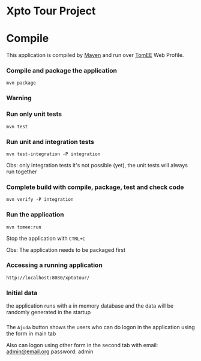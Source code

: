Xpto Tour Project
==============================


Compile
=======

This application is compiled by [Maven](http://maven.apache.org/) and run over [TomEE](http://tomee.apache.org/) Web Profile.

### Compile and package the application

    mvn package

### Warning

### Run only unit tests

    mvn test

### Run unit and integration tests

	mvn test-integration -P integration

Obs: only integration tests it's not possible (yet), the unit tests will always run together

### Complete build with compile, package, test and check code

	mvn verify -P integration

### Run the application

    mvn tomee:run

Stop the application with `CTRL+C`

Obs: The application needs to be packaged first

### Accessing a running application

    http://localhost:8080/xptotour/

### Initial data

the application runs with a in memory database and the data will be randomly generated in the startup

###

The `Ajuda` button shows the users who can do logon in the application using the form in main tab

Also can logon using other form in the second tab with
	email: admin@email.org
	password: admin
